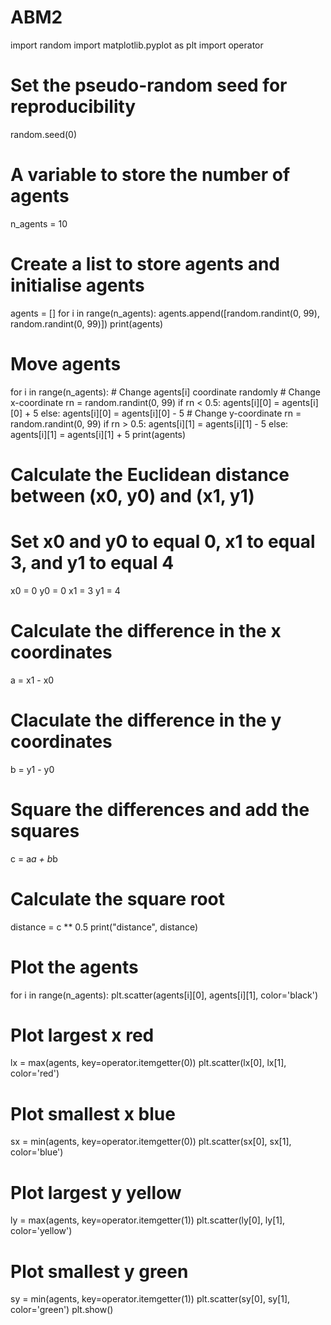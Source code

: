 # ABM2
import random
import matplotlib.pyplot as plt
import operator

# Set the pseudo-random seed for reproducibility
random.seed(0)

# A variable to store the number of agents
n_agents = 10

# Create a list to store agents and initialise agents
agents = []
for i in range(n_agents):
    agents.append([random.randint(0, 99), random.randint(0, 99)])
print(agents)

# Move agents
for i in range(n_agents):
    # Change agents[i] coordinate randomly
    # Change x-coordinate
    rn = random.randint(0, 99)
    if rn < 0.5:
        agents[i][0] = agents[i][0] + 5
    else:
        agents[i][0] = agents[i][0] - 5
    # Change y-coordinate
    rn = random.randint(0, 99)
    if rn > 0.5:
        agents[i][1] = agents[i][1] - 5
    else:
        agents[i][1] = agents[i][1] + 5
print(agents)

# Calculate the Euclidean distance between (x0, y0) and (x1, y1)
# Set x0 and y0 to equal 0, x1 to equal 3, and y1 to equal 4
x0 = 0
y0 = 0
x1 = 3
y1 = 4
# Calculate the difference in the x coordinates
a = x1 - x0
# Claculate the difference in the y coordinates
b = y1 - y0
# Square the differences and add the squares
c = a*a + b*b
# Calculate the square root
distance = c ** 0.5
print("distance", distance)

# Plot the agents
for i in range(n_agents):
    plt.scatter(agents[i][0], agents[i][1], color='black')
# Plot largest x red
lx = max(agents, key=operator.itemgetter(0))
plt.scatter(lx[0], lx[1], color='red')
# Plot smallest x blue
sx = min(agents, key=operator.itemgetter(0))
plt.scatter(sx[0], sx[1], color='blue')
# Plot largest y yellow
ly = max(agents, key=operator.itemgetter(1))
plt.scatter(ly[0], ly[1], color='yellow')
# Plot smallest y green
sy = min(agents, key=operator.itemgetter(1))
plt.scatter(sy[0], sy[1], color='green')
plt.show()

